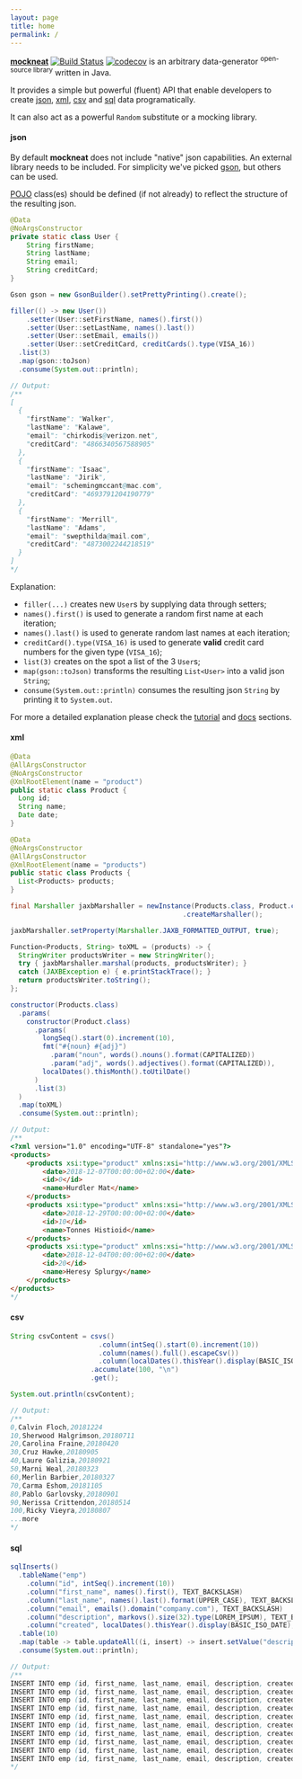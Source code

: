 ```yaml
---
layout: page
title: home
permalink: /
---
```


[**mockneat**](https://github.com/nomemory/mockneat) [![Build Status](https://travis-ci.org/nomemory/mockneat.svg?branch=master)](https://travis-ci.org/nomemory/mockneat.svg?branch=master) [![codecov](https://codecov.io/gh/nomemory/mockneat/branch/master/graph/badge.svg)](https://codecov.io/gh/nomemory/mockneat)
 is an arbitrary data-generator <sup>open-source library</sup> written in Java.

It provides a simple but powerful (fluent) API that enable developers to create [json](#json), [xml](#xml), [csv](#csv) and [sql](#sql) data programatically.

It can also act as a powerful `Random` substitute or a mocking library.

#### **json**

By default **mockneat** does not include "native" json capabilities. An external library needs to be included. For simplicity we've picked [gson](https://github.com/google/gson), but others can be used.

[POJO](https://en.wikipedia.org/wiki/Plain_old_Java_object) class(es) should be defined (if not already) to reflect the structure of the resulting json.

```java
@Data
@NoArgsConstructor
private static class User {
    String firstName;
    String lastName;
    String email;
    String creditCard;
}
```

```java
Gson gson = new GsonBuilder().setPrettyPrinting().create();

filler(() -> new User())
    .setter(User::setFirstName, names().first())
    .setter(User::setLastName, names().last())
    .setter(User::setEmail, emails())
    .setter(User::setCreditCard, creditCards().type(VISA_16))
  .list(3)
  .map(gson::toJson)
  .consume(System.out::println);

// Output:
/**
[
  {
    "firstName": "Walker",
    "lastName": "Kalawe",
    "email": "chirkodis@verizon.net",
    "creditCard": "4866340567588905"
  },
  {
    "firstName": "Isaac",
    "lastName": "Jirik",
    "email": "schemingmccant@mac.com",
    "creditCard": "4693791204190779"
  },
  {
    "firstName": "Merrill",
    "lastName": "Adams",
    "email": "swepthilda@mail.com",
    "creditCard": "4873002244218519"
  }
]
*/                      
```

Explanation:
* `filler(...)` creates new `User`s by supplying data through setters;
* `names().first()` is used to generate a random first name at each iteration;
* `names().last()` is used to generate random last names at each iteration;
* `creditCard().type(VISA_16)` is used to generate **valid** credit card numbers for the given type (`VISA_16`);
* `list(3)` creates on the spot a list of the 3 `User`s;
* `map(gson::toJson)` transforms the resulting `List<User>` into a valid json `String`;
* `consume(System.out::println)` consumes the resulting json `String` by printing it to `System.out`.

For more a detailed explanation please check the [tutorial](/tutorial) and [docs](/docs) sections.

#### **xml**

```java
@Data
@AllArgsConstructor
@NoArgsConstructor
@XmlRootElement(name = "product")
public static class Product {
  Long id;
  String name;
  Date date;
}

@Data
@NoArgsConstructor
@AllArgsConstructor
@XmlRootElement(name = "products")
public static class Products {
  List<Products> products;
}
```

```java
final Marshaller jaxbMarshaller = newInstance(Products.class, Product.class)
                                           .createMarshaller();

jaxbMarshaller.setProperty(Marshaller.JAXB_FORMATTED_OUTPUT, true);

Function<Products, String> toXML = (products) -> {
  StringWriter productsWriter = new StringWriter();
  try { jaxbMarshaller.marshal(products, productsWriter); }
  catch (JAXBException e) { e.printStackTrace(); }
  return productsWriter.toString();
};

constructor(Products.class)
  .params(
    constructor(Product.class)
      .params(
        longSeq().start(0).increment(10),
        fmt("#{noun} #{adj}")
          .param("noun", words().nouns().format(CAPITALIZED))
          .param("adj", words().adjectives().format(CAPITALIZED)),
        localDates().thisMonth().toUtilDate()
      )
      .list(3)
  )
  .map(toXML)
  .consume(System.out::println);

// Output:
/**
<?xml version="1.0" encoding="UTF-8" standalone="yes"?>
<products>
    <products xsi:type="product" xmlns:xsi="http://www.w3.org/2001/XMLSchema-instance">
        <date>2018-12-07T00:00:00+02:00</date>
        <id>0</id>
        <name>Hurdler Mat</name>
    </products>
    <products xsi:type="product" xmlns:xsi="http://www.w3.org/2001/XMLSchema-instance">
        <date>2018-12-29T00:00:00+02:00</date>
        <id>10</id>
        <name>Tonnes Histioid</name>
    </products>
    <products xsi:type="product" xmlns:xsi="http://www.w3.org/2001/XMLSchema-instance">
        <date>2018-12-04T00:00:00+02:00</date>
        <id>20</id>
        <name>Heresy Splurgy</name>
    </products>
</products>
*/
```


#### **csv**

```java
String csvContent = csvs()
                      .column(intSeq().start(0).increment(10))
                      .column(names().full().escapeCsv())
                      .column(localDates().thisYear().display(BASIC_ISO_DATE))
                    .accumulate(100, "\n")
                    .get();

System.out.println(csvContent);

// Output:
/**
0,Calvin Floch,20181224
10,Sherwood Halgrimson,20180711
20,Carolina Fraine,20180420
30,Cruz Hawke,20180905
40,Laure Galizia,20180921
50,Marni Weal,20180323
60,Merlin Barbier,20180327
70,Carma Eshom,20181105
80,Pablo Garlovsky,20180901
90,Nerissa Crittendon,20180514
100,Ricky Vieyra,20180807
...more
*/
```

#### **sql**

```java
sqlInserts()
  .tableName("emp")
    .column("id", intSeq().increment(10))
    .column("first_name", names().first(), TEXT_BACKSLASH)
    .column("last_name", names().last().format(UPPER_CASE), TEXT_BACKSLASH)
    .column("email", emails().domain("company.com"), TEXT_BACKSLASH)
    .column("description", markovs().size(32).type(LOREM_IPSUM), TEXT_BACKSLASH)
    .column("created", localDates().thisYear().display(BASIC_ISO_DATE), TEXT_BACKSLASH)
  .table(10)
  .map(table -> table.updateAll((i, insert) -> insert.setValue("description", "N/A")))
  .consume(System.out::println);

// Output:
/**
INSERT INTO emp (id, first_name, last_name, email, description, created) VALUES (0, 'Donovan', 'GARNESS', 'eightsley@company.com', 'N/A', '20180605');
INSERT INTO emp (id, first_name, last_name, email, description, created) VALUES (10, 'Lucien', 'TRAUNFELD', 'pacedalejandro@company.com', 'N/A', '20180726');
INSERT INTO emp (id, first_name, last_name, email, description, created) VALUES (20, 'Jamaal', 'LOLAGNE', 'supersize@company.com', 'N/A', '20180524');
INSERT INTO emp (id, first_name, last_name, email, description, created) VALUES (30, 'Asa', 'LIKES', 'livedadella@company.com', 'N/A', '20180710');
INSERT INTO emp (id, first_name, last_name, email, description, created) VALUES (40, 'Boyd', 'KWAPNIEWSKI', 'stalkedczyzewski@company.com', 'N/A', '20181207');
INSERT INTO emp (id, first_name, last_name, email, description, created) VALUES (50, 'Mohammad', 'AUNGST', 'coarsemonroe@company.com', 'N/A', '20180911');
INSERT INTO emp (id, first_name, last_name, email, description, created) VALUES (60, 'Collin', 'KIRSCHNER', 'barechiquita@company.com', 'N/A', '20181214');
INSERT INTO emp (id, first_name, last_name, email, description, created) VALUES (70, 'Pedro', 'WHITEHILL', 'birklatonia@company.com', 'N/A', '20180705');
INSERT INTO emp (id, first_name, last_name, email, description, created) VALUES (80, 'Lester', 'LEFEBURE', 'grouseken@company.com', 'N/A', '20180525');
INSERT INTO emp (id, first_name, last_name, email, description, created) VALUES (90, 'Thanh', 'BALDENEGRO', 'merewinburn@company.com', 'N/A', '20180110');
*/    
```                     
